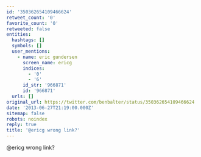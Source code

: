```yaml
---
id: '350362654109466624'
retweet_count: '0'
favorite_count: '0'
retweeted: false
entities:
  hashtags: []
  symbols: []
  user_mentions:
    - name: eric gundersen
      screen_name: ericg
      indices:
        - '0'
        - '6'
      id_str: '966871'
      id: '966871'
  urls: []
original_url: https://twitter.com/benbalter/status/350362654109466624
date: '2013-06-27T21:19:00.000Z'
sitemap: false
robots: noindex
reply: true
title: '@ericg wrong link?'
---
```


@ericg wrong link?